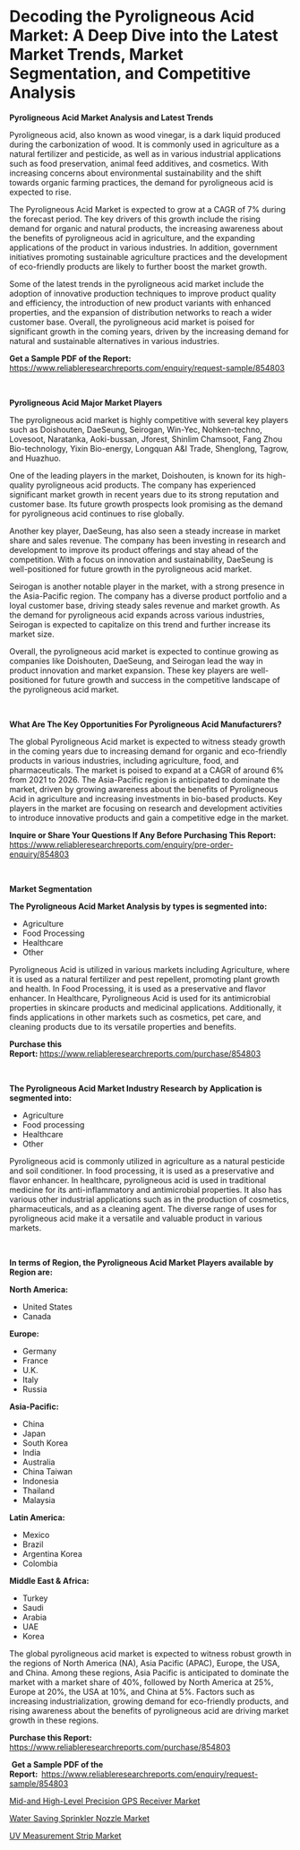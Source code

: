 <p><h1>Decoding the Pyroligneous Acid Market: A Deep Dive into the Latest Market Trends, Market Segmentation, and Competitive Analysis</h1></p><p><strong>Pyroligneous Acid Market Analysis and Latest Trends</strong></p>
<p><p>Pyroligneous acid, also known as wood vinegar, is a dark liquid produced during the carbonization of wood. It is commonly used in agriculture as a natural fertilizer and pesticide, as well as in various industrial applications such as food preservation, animal feed additives, and cosmetics. With increasing concerns about environmental sustainability and the shift towards organic farming practices, the demand for pyroligneous acid is expected to rise.</p><p>The Pyroligneous Acid Market is expected to grow at a CAGR of 7% during the forecast period. The key drivers of this growth include the rising demand for organic and natural products, the increasing awareness about the benefits of pyroligneous acid in agriculture, and the expanding applications of the product in various industries. In addition, government initiatives promoting sustainable agriculture practices and the development of eco-friendly products are likely to further boost the market growth.</p><p>Some of the latest trends in the pyroligneous acid market include the adoption of innovative production techniques to improve product quality and efficiency, the introduction of new product variants with enhanced properties, and the expansion of distribution networks to reach a wider customer base. Overall, the pyroligneous acid market is poised for significant growth in the coming years, driven by the increasing demand for natural and sustainable alternatives in various industries.</p></p>
<p><strong>Get a Sample PDF of the Report:&nbsp;</strong> <a href="https://www.reliableresearchreports.com/enquiry/request-sample/854803">https://www.reliableresearchreports.com/enquiry/request-sample/854803</a></p>
<p>&nbsp;</p>
<p><strong>Pyroligneous Acid Major Market Players</strong></p>
<p><p>The pyroligneous acid market is highly competitive with several key players such as Doishouten, DaeSeung, Seirogan, Win-Yec, Nohken-techno, Lovesoot, Naratanka, Aoki-bussan, Jforest, Shinlim Chamsoot, Fang Zhou Bio-technology, Yixin Bio-energy, Longquan A&I Trade, Shenglong, Tagrow, and Huazhuo. </p><p>One of the leading players in the market, Doishouten, is known for its high-quality pyroligneous acid products. The company has experienced significant market growth in recent years due to its strong reputation and customer base. Its future growth prospects look promising as the demand for pyroligneous acid continues to rise globally.</p><p>Another key player, DaeSeung, has also seen a steady increase in market share and sales revenue. The company has been investing in research and development to improve its product offerings and stay ahead of the competition. With a focus on innovation and sustainability, DaeSeung is well-positioned for future growth in the pyroligneous acid market.</p><p>Seirogan is another notable player in the market, with a strong presence in the Asia-Pacific region. The company has a diverse product portfolio and a loyal customer base, driving steady sales revenue and market growth. As the demand for pyroligneous acid expands across various industries, Seirogan is expected to capitalize on this trend and further increase its market size.</p><p>Overall, the pyroligneous acid market is expected to continue growing as companies like Doishouten, DaeSeung, and Seirogan lead the way in product innovation and market expansion. These key players are well-positioned for future growth and success in the competitive landscape of the pyroligneous acid market.</p></p>
<p>&nbsp;</p>
<p><strong>What Are The Key Opportunities For Pyroligneous Acid Manufacturers?</strong></p>
<p><p>The global Pyroligneous Acid market is expected to witness steady growth in the coming years due to increasing demand for organic and eco-friendly products in various industries, including agriculture, food, and pharmaceuticals. The market is poised to expand at a CAGR of around 6% from 2021 to 2026. The Asia-Pacific region is anticipated to dominate the market, driven by growing awareness about the benefits of Pyroligneous Acid in agriculture and increasing investments in bio-based products. Key players in the market are focusing on research and development activities to introduce innovative products and gain a competitive edge in the market.</p></p>
<p><strong>Inquire or Share Your Questions If Any Before Purchasing This Report:</strong> <a href="https://www.reliableresearchreports.com/enquiry/pre-order-enquiry/854803">https://www.reliableresearchreports.com/enquiry/pre-order-enquiry/854803</a></p>
<p>&nbsp;</p>
<p><strong>Market Segmentation</strong></p>
<p><strong>The Pyroligneous Acid Market Analysis by types is segmented into:</strong></p>
<p><ul><li>Agriculture</li><li>Food Processing</li><li>Healthcare</li><li>Other</li></ul></p>
<p><p>Pyroligneous Acid is utilized in various markets including Agriculture, where it is used as a natural fertilizer and pest repellent, promoting plant growth and health. In Food Processing, it is used as a preservative and flavor enhancer. In Healthcare, Pyroligneous Acid is used for its antimicrobial properties in skincare products and medicinal applications. Additionally, it finds applications in other markets such as cosmetics, pet care, and cleaning products due to its versatile properties and benefits.</p></p>
<p><strong>Purchase this Report:&nbsp;</strong><a href="https://www.reliableresearchreports.com/purchase/854803">https://www.reliableresearchreports.com/purchase/854803</a></p>
<p>&nbsp;</p>
<p><strong>The Pyroligneous Acid Market Industry Research by Application is segmented into:</strong></p>
<p><ul><li>Agriculture</li><li>Food processing</li><li>Healthcare</li><li>Other</li></ul></p>
<p><p>Pyroligneous acid is commonly utilized in agriculture as a natural pesticide and soil conditioner. In food processing, it is used as a preservative and flavor enhancer. In healthcare, pyroligneous acid is used in traditional medicine for its anti-inflammatory and antimicrobial properties. It also has various other industrial applications such as in the production of cosmetics, pharmaceuticals, and as a cleaning agent. The diverse range of uses for pyroligneous acid make it a versatile and valuable product in various markets.</p></p>
<p>&nbsp;</p>
<p><strong>In terms of Region, the Pyroligneous Acid Market Players available by Region are:</strong></p>
<p>
    <p> <strong> North America: </strong>
        <ul>
            <li>United States</li>
            <li>Canada</li>
        </ul>
        </p> 
    <p> <strong> Europe: </strong>
        <ul>
            <li>Germany</li>
            <li>France</li>
            <li>U.K.</li>
            <li>Italy</li>
            <li>Russia</li>
        </ul>
        </p> 
    <p> <strong> Asia-Pacific: </strong>
        <ul>
            <li>China</li>
            <li>Japan</li>
            <li>South Korea</li>
            <li>India</li>
            <li>Australia</li>
            <li>China Taiwan</li>
            <li>Indonesia</li>
            <li>Thailand</li>
            <li>Malaysia</li>
        </ul>
        </p> 
    <p> <strong> Latin America: </strong>
        <ul>
            <li>Mexico</li>
            <li>Brazil</li>
            <li>Argentina Korea</li>
            <li>Colombia</li>
        </ul>
        </p> 
    <p> <strong> Middle East & Africa: </strong>
        <ul>
            <li>Turkey</li>
            <li>Saudi</li>
            <li>Arabia</li>
            <li>UAE</li>
            <li>Korea</li>
        </ul>
    </p>
    </p>
<p><p>The global pyroligneous acid market is expected to witness robust growth in the regions of North America (NA), Asia Pacific (APAC), Europe, the USA, and China. Among these regions, Asia Pacific is anticipated to dominate the market with a market share of 40%, followed by North America at 25%, Europe at 20%, the USA at 10%, and China at 5%. Factors such as increasing industrialization, growing demand for eco-friendly products, and rising awareness about the benefits of pyroligneous acid are driving market growth in these regions.</p></p>
<p><strong>Purchase this Report: </strong><a href="https://www.reliableresearchreports.com/purchase/854803">https://www.reliableresearchreports.com/purchase/854803</a></p>
<p>&nbsp;<strong>Get a Sample PDF of the Report:&nbsp;&nbsp;</strong><a href="https://www.reliableresearchreports.com/enquiry/request-sample/854803">https://www.reliableresearchreports.com/enquiry/request-sample/854803</a></p>
<p><strong></strong></p>
<p><p><a href="https://view.publitas.com/reportprime-1/mid-and-high-level-precision-gps-receiver-market-offer-valuable-insights-into-market-size-market-share-market-trends-and-projections-spanning-from-2023-to-2030/">Mid-and High-Level Precision GPS Receiver Market</a></p><p><a href="https://view.publitas.com/reportprime-1/water-saving-sprinkler-nozzle-market-furnish-information-about-market-size-market-share-market-dynamics-and-projections-spanning-from-2023-to-2030/">Water Saving Sprinkler Nozzle Market</a></p><p><a href="https://view.publitas.com/reportprime-1/uv-measurement-strip-market-provides-a-comprehensive-analysis-including-a-macro-overview-of-the-market-as-well-as-micro-details-such-as-market-size-and-competitive-landscape-_v89_yljqdbb/">UV Measurement Strip Market</a></p></p>